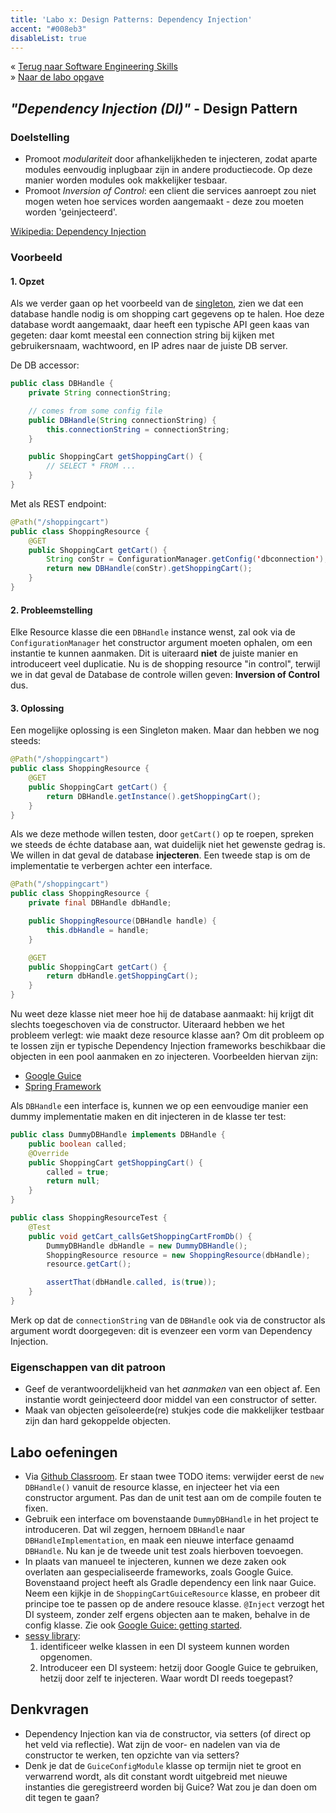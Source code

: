 ```yaml
---
title: 'Labo x: Design Patterns: Dependency Injection'
accent: "#008eb3"
disableList: true
---
```

&laquo;&nbsp;[Terug naar Software Engineering Skills](/teaching/ses)<br/>
&raquo;&nbsp;[Naar de labo opgave](#oef)

## _"Dependency Injection (DI)"_ - Design Pattern

### Doelstelling

* Promoot _modulariteit_ door afhankelijkheden te injecteren, zodat aparte modules eenvoudig inplugbaar zijn in andere productiecode. Op deze manier worden modules ook makkelijker tesbaar.
* Promoot _Inversion of Control_: een client die services aanroept zou niet mogen weten hoe services worden aangemaakt - deze zou moeten worden 'geinjecteerd'.

[Wikipedia: Dependency Injection](https://en.wikipedia.org/wiki/Dependency_injection)

### Voorbeeld

#### 1. Opzet

Als we verder gaan op het voorbeeld van de [singleton](/teaching/ses/singleton), zien we dat een database handle nodig is om shopping cart gegevens op te halen. Hoe deze database wordt aangemaakt, daar heeft een typische API geen kaas van gegeten: daar komt meestal een connection string bij kijken met gebruikersnaam, wachtwoord, en IP adres naar de juiste DB server. 

De DB accessor:

```java
public class DBHandle {
    private String connectionString;

    // comes from some config file
    public DBHandle(String connectionString) {
        this.connectionString = connectionString;
    }

    public ShoppingCart getShoppingCart() {
        // SELECT * FROM ...
    }
}
```

Met als REST endpoint:

```java
@Path("/shoppingcart")
public class ShoppingResource {
    @GET
    public ShoppingCart getCart() {
        String conStr = ConfigurationManager.getConfig('dbconnection');
        return new DBHandle(conStr).getShoppingCart();
    }
}
```

#### 2. Probleemstelling

Elke Resource klasse die een `DBHandle` instance wenst, zal ook via de `ConfigurationManager` het constructor argument moeten ophalen, om een instantie te kunnen aanmaken. Dit is uiteraard **niet** de juiste manier en introduceert veel duplicatie. Nu is de shopping resource "in control", terwijl we in dat geval de Database de controle willen geven: **Inversion of Control** dus.

#### 3. Oplossing

Een mogelijke oplossing is een Singleton maken. Maar dan hebben we nog steeds:

```java
@Path("/shoppingcart")
public class ShoppingResource {
    @GET
    public ShoppingCart getCart() {
        return DBHandle.getInstance().getShoppingCart();
    }
}
```

Als we deze methode willen testen, door `getCart()` op te roepen, spreken we steeds de échte database aan, wat duidelijk niet het gewenste gedrag is. We willen in dat geval de database **injecteren**. Een tweede stap is om de implementatie te verbergen achter een interface. 

```java
@Path("/shoppingcart")
public class ShoppingResource {
    private final DBHandle dbHandle;

    public ShoppingResource(DBHandle handle) {
        this.dbHandle = handle;
    }

    @GET
    public ShoppingCart getCart() {
        return dbHandle.getShoppingCart();
    }
}
```

Nu weet deze klasse niet meer hoe hij de database aanmaakt: hij krijgt dit slechts toegeschoven via de constructor. Uiteraard hebben we het probleem verlegt: wie maakt deze resource klasse aan? Om dit probleem op te lossen zijn er typische Dependency Injection frameworks beschikbaar die objecten in een pool aanmaken en zo injecteren. Voorbeelden hiervan zijn:

- [Google Guice](https://github.com/google/guice)
- [Spring Framework](https://spring.io)

Als `DBHandle` een interface is, kunnen we op een eenvoudige manier een dummy implementatie maken en dit injecteren in de klasse ter test:

```java
public class DummyDBHandle implements DBHandle {
    public boolean called;
    @Override
    public ShoppingCart getShoppingCart() {
        called = true;
        return null;
    }
}

public class ShoppingResourceTest {
    @Test
    public void getCart_callsGetShoppingCartFromDb() {
        DummyDBHandle dbHandle = new DummyDBHandle();
        ShoppingResource resource = new ShoppingResource(dbHandle);
        resource.getCart();

        assertThat(dbHandle.called, is(true));
    }
}
```

Merk op dat de `connectionString` van de `DBHandle` ook via de constructor als argument wordt doorgegeven: dit is evenzeer een vorm van Dependency Injection. 

### Eigenschappen van dit patroon

* Geef de verantwoordelijkheid van het _aanmaken_ van een object af. Een instantie wordt geinjecteerd door middel van een constructor of setter. 
* Maak van objecten geïsoleerde(re) stukjes code die makkelijker testbaar zijn dan hard gekoppelde objecten. 

## <a name="oef"></a>Labo oefeningen

* Via [<i class='fa fa-github'></i> Github Classroom](/teaching/ses/github-classroom). Er staan twee TODO items: verwijder eerst de `new DBHandle()` vanuit de resource klasse, en injecteer het via een constructor argument. Pas dan de unit test aan om de compile fouten te fixen.
* Gebruik een interface om bovenstaande `DummyDBHandle` in het project te introduceren. Dat wil zeggen, hernoem `DBHandle` naar `DBHandleImplementation`, en maak een nieuwe interface genaamd `DBHandle`. Nu kan je de tweede unit test zoals hierboven toevoegen. 
* In plaats van manueel te injecteren, kunnen we deze zaken ook overlaten aan gespecialiseerde frameworks, zoals Google Guice. Bovenstaand project heeft als Gradle dependency een link naar Guice. Neem een kijkje in de `ShoppingCartGuiceResource` klasse, en probeer dit principe toe te passen op de andere resouce klasse. `@Inject` verzogt het DI systeem, zonder zelf ergens objecten aan te maken, behalve in de config klasse. Zie ook [Google Guice: getting started](https://github.com/google/guice/wiki/GettingStarted). 
* [sessy library](/teaching/ses/sessy): 
    1. identificeer welke klassen in een DI systeem kunnen worden opgenomen. 
    2. Introduceer een DI systeem: hetzij door Google Guice te gebruiken, hetzij door zelf te injecteren. Waar wordt DI reeds toegepast?

## Denkvragen

* Dependency Injection kan via de constructor, via setters (of direct op het veld via reflectie). Wat zijn de voor- en nadelen van via de constructor te werken, ten opzichte van via setters? 
* Denk je dat de `GuiceConfigModule` klasse op termijn niet te groot en verwarrend wordt, als dit constant wordt uitgebreid met nieuwe instanties die geregistreerd worden bij Guice? Wat zou je dan doen om dit tegen te gaan? 